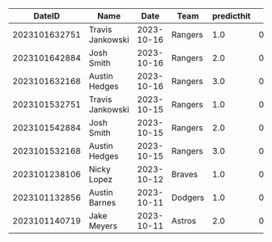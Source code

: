 DateID         |  Name              |  Date        |  Team     |  predicthit  |  predicthitproba     |  hitbool  |  Last7DaysAVG  |  Last15DaysAVG  |  Last30DaysAVG
---------------|--------------------|--------------|-----------|--------------|----------------------|-----------|----------------|-----------------|---------------
2023101632751  |  Travis Jankowski  |  2023-10-16  |  Rangers  |  1.0         |  0.6011723951285257  |  False    |  0.0           |  0.0            |  0.0
2023101642884  |  Josh Smith        |  2023-10-16  |  Rangers  |  2.0         |  0.5978581426284812  |  False    |  0.0           |  0.0            |  0.0
2023101632168  |  Austin Hedges     |  2023-10-16  |  Rangers  |  3.0         |  0.5977377997071377  |  False    |  0.0           |  0.0            |  0.0
2023101532751  |  Travis Jankowski  |  2023-10-15  |  Rangers  |  1.0         |  0.6026741287957645  |  False    |  0.0           |  0.0            |  0.0
2023101542884  |  Josh Smith        |  2023-10-15  |  Rangers  |  2.0         |  0.598593701443584   |  False    |  0.0           |  0.0            |  0.0
2023101532168  |  Austin Hedges     |  2023-10-15  |  Rangers  |  3.0         |  0.5984455510971676  |  False    |  0.0           |  0.0            |  0.0
2023101238106  |  Nicky Lopez       |  2023-10-12  |  Braves   |  1.0         |  0.597632544895288   |  False    |  0.0           |  0.0            |  0.0
2023101132856  |  Austin Barnes     |  2023-10-11  |  Dodgers  |  1.0         |  0.602882948408359   |  False    |  0.0           |  0.0            |  0.0
2023101140719  |  Jake Meyers       |  2023-10-11  |  Astros   |  2.0         |  0.5981169200043563  |  False    |  0.0           |  0.0            |  0.0
